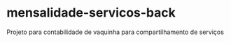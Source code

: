 # mensalidade-servicos-back
Projeto para contabilidade de vaquinha para compartilhamento de serviços

